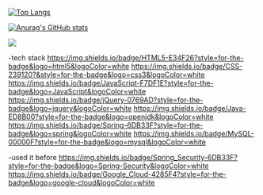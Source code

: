 

[![Top Langs](https://github-readme-stats.vercel.app/api/top-langs/?username=power30111)](https://github.com/anuraghazra/github-readme-stats)

[![Anurag's GitHub stats](https://github-readme-stats.vercel.app/api?username=power30111)](https://github.com/anuraghazra/github-readme-stats)

<a href="https://www.instagram.com/"><img src="https://img.shields.io/badge/Instagram-E4405F?style=flat-square&logo=Instagram&logoColor=white"/></a>

-tech stack
https://img.shields.io/badge/HTML5-E34F26?style=for-the-badge&logo=html5&logoColor=white
https://img.shields.io/badge/CSS-239120?&style=for-the-badge&logo=css3&logoColor=white
https://img.shields.io/badge/JavaScript-F7DF1E?style=for-the-badge&logo=JavaScript&logoColor=white
https://img.shields.io/badge/jQuery-0769AD?style=for-the-badge&logo=jquery&logoColor=white
https://img.shields.io/badge/Java-ED8B00?style=for-the-badge&logo=openjdk&logoColor=white
https://img.shields.io/badge/Spring-6DB33F?style=for-the-badge&logo=spring&logoColor=white
https://img.shields.io/badge/MySQL-00000F?style=for-the-badge&logo=mysql&logoColor=white

-used it before
https://img.shields.io/badge/Spring_Security-6DB33F?style=for-the-badge&logo=Spring-Security&logoColor=white
https://img.shields.io/badge/Google_Cloud-4285F4?style=for-the-badge&logo=google-cloud&logoColor=white
